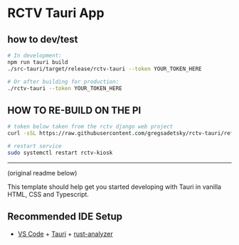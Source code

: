 # RCTV Tauri App

## how to dev/test

```bash
# In development:
npm run tauri build
./src-tauri/target/release/rctv-tauri --token YOUR_TOKEN_HERE

# Or after building for production:
./rctv-tauri --token YOUR_TOKEN_HERE
```

## HOW TO RE-BUILD ON THE PI

```bash
# token below taken from the rctv django web project
curl -sSL https://raw.githubusercontent.com/gregsadetsky/rctv-tauri/refs/heads/main/_raspi-files/build-on-pi.sh | bash -s DEADBEEF-.........

# restart service
sudo systemctl restart rctv-kiosk
```

---

(original readme below)

This template should help get you started developing with Tauri in vanilla HTML, CSS and Typescript.

## Recommended IDE Setup

- [VS Code](https://code.visualstudio.com/) + [Tauri](https://marketplace.visualstudio.com/items?itemName=tauri-apps.tauri-vscode) + [rust-analyzer](https://marketplace.visualstudio.com/items?itemName=rust-lang.rust-analyzer)

